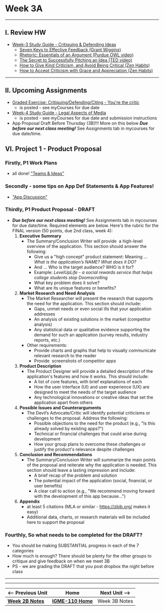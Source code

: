 # Week 3A

---

## I. Review HW

- [Week-3 Study Guide - Critiquing & Defending Ideas](https://docs.google.com/document/u/1/d/1gwaRffzNghIxV5N_N92cNNJ95sfOwZBJsvV-6bIQQ0c)
  - [Seven Keys to Effective Feedback (Grant Wiggins)](https://ascd.org/el/articles/seven-keys-to-effective-feedback)
  - [Rhetoric: Essentials of an Argument (Purdue OWL video)](https://www.youtube.com/watch?v=KdE862C9YOI)
  - [The Secret to Successfully Pitching an Idea (TED video)](https://www.youtube.com/watch?v=l0hVIH3EnlQ)
  - [How to Give Kind Criticism, and Avoid Being Critical (Zen Habits)](https://zenhabits.net/how-to-give-kind-criticism-and-avoid-being-critica)
  - [How to Accept Criticism with Grace and Appreciation (Zen Habits)](https://zenhabits.net/how-to-accept-criticism-with-grace-and-appreciation/)
 
---

## II. Upcoming Assignments
- [Graded Exercise: Critiquing/Defending/Citing - You're the critic](https://github.com/tonethar/IGME-110-Fall-2025/blob/main/exercises/you-r-the-critic.md)
  - is posted - see myCourses for due date
- [Week-4 Study Guide - Legal Aspects of Media](https://docs.google.com/document/d/1ezzesDLjtFx2NJ8W63XMO4m64qAtYHsxJ0IV_Tr8Jkk/copy)
  - is posted - see myCourses for due date and submission instructions
- App Proposal Draft Before Thursday (3B)!!! More on this below ***Due before our next class meeting!*** See Assignments tab in mycourses for due date/time.

## VI. Project 1 - Product Proposal

### Firstly, P1 Work Plans
- all done! ["Teams & Ideas"](../documents/p1-teams-and-ideas.md)

### Secondly - some tips on App Def Statements & App Features!
- ["App Discussion"](https://github.com/tonethar/IGME-110-Fall-2025/blob/main/documents/)

### Thirdly, P1 Product Proposal - DRAFT
- ***Due before our next class meeting!*** See Assignments tab in mycourses for due date/time. Required elements are below. Here's the rubric for the FINAL version (50 points, due 2nd class, week 4):
  1. **Executive Summary**
      - The Summary/Conclusion Writer will provide  a high-level overview of the application. This section should answer the following:
        - Give us a "high concept" product statement: Meaning … *What is the application’s NAME?* *What does it DO?*
        - And … Who is the target audience? WHO is it for?
        - Example: *LevelUpLife - a social rewards service that helps college students stop Doomscrolling*
        - What key problem does it solve?
        - What are its unique features or benefits?
  2. **Market Research and Need Analysis**
      - The Market Researcher will present the research that supports the need for the application. This section should include:
        - Gaps, unmet needs or even social ills that your application addresses
        - An analysis of existing solutions in the market (competitor analysis)
        - Any statistical data or qualitative evidence supporting the demand for such an application (survey results, industry reports, etc.)
     - Other requirements:
       - Provide charts and graphs that help to visually communicate relevant research to the reader
       - Provide  screenshots of competitor apps 
  3. **Product Description**
      - The Product Designer will provide a detailed description of the application's features and how it works. This should include:
        - A list of core features, with brief explanations of each
        - How the user interface (UI) and user experience (UX) are designed to meet the needs of the target audience
        - Any technological innovations or creative ideas that set the application apart from others
  4. **Possible Issues and Counterarguments**
      - The Devil’s Advocate/Critic will identify potential criticisms or challenges to the proposal. Address the following:
        - Possible objections to the need for the product (e.g., "Is this already solved by existing apps?")
        - Technical or financial challenges that could arise during development
        - How your group plans to overcome these challenges or justify the product's relevance despite challenges
  6. **Conclusion and Recommendations**
      - The Summary/Conclusion Writer will summarize the main points of the proposal and reiterate why the application is needed. This section should leave a lasting impression and include:
        - A brief recap of the problem and solution
        - The potential impact of the application (social, financial, or user benefits)
        - A clear call to action (e.g., "We recommend moving forward with the development of this app because…")
  7. **Appendix**
      - at least 5 citations (MLA or similar - https://zbib.org/ makes it easy)
      - Additional data, charts, or research materials will be included here to support the proposal

### Fourthly, So what needs to be completed for the DRAFT?
  - You should be making SUBSTANTIAL progress in each of the 7 categories
  - How much is enough? There should be plenty for the other groups to critique and give feedback on when we meet 3B
  - PS - we are grading the DRAFT that you post dropbox the night before class


---
---

| <-- Previous Unit | Home | Next Unit -->
| --- | --- | --- 
|   [**Week 2B Notes**](2B.md)  |  [**IGME-110 Home**](../) | Week 3B Notes


